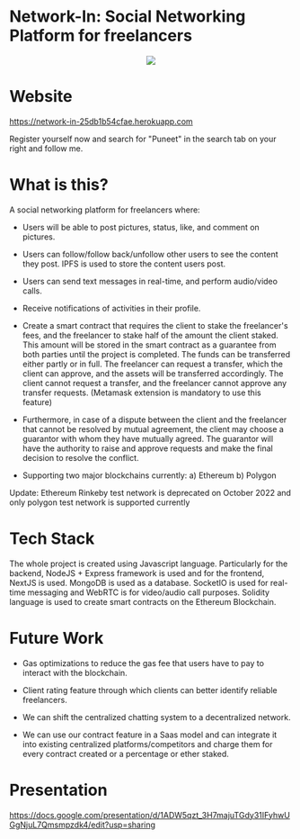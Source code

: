 # Network-In: Social Networking Platform for freelancers
<p align="center">
<img src="https://user-images.githubusercontent.com/60563310/188317177-dcd19177-458e-4580-9bbe-8602bb368378.jpeg"/>
</p>

# Website

https://network-in-25db1b54cfae.herokuapp.com

Register yourself now and search for "Puneet" in the search tab on your right and follow me.

# What is this?
A social networking platform for freelancers where:

* Users will be able to post pictures, status, like, and comment on pictures.

* Users can follow/follow back/unfollow other users to see the content they post. IPFS is used to store the content users post.

* Users can send text messages in real-time, and perform audio/video calls.

* Receive notifications of activities in their profile.

* Create a smart contract that requires the client to stake the freelancer's fees, and the freelancer to stake half of the amount the client staked. This amount will be stored in the smart contract as a guarantee from both parties until the project is completed. The funds can be transferred either partly or in full. The freelancer can request a transfer, which the client can approve, and the assets will be transferred accordingly. The client cannot request a transfer, and the freelancer cannot approve any transfer requests. (Metamask extension is mandatory to use this feature)

* Furthermore, in case of a dispute between the client and the freelancer that cannot be resolved by mutual agreement, the client may choose a guarantor with whom they have mutually agreed. The guarantor will have the authority to raise and approve requests and make the final decision to resolve the conflict.

* Supporting two major blockchains currently: a) Ethereum b) Polygon

Update: Ethereum Rinkeby test network is deprecated on October 2022 and only polygon test network is supported currently

# Tech Stack

The whole project is created using Javascript language. Particularly for the backend, NodeJS + Express framework is used and for the frontend, NextJS is used. MongoDB is used as a database. SocketIO is used for real-time messaging and WebRTC is for video/audio call purposes. Solidity language is used to create smart contracts on the Ethereum Blockchain.

# Future Work

* Gas optimizations to reduce the gas fee that users have to pay to interact with the blockchain.

* Client rating feature through which clients can better identify reliable freelancers. 

* We can shift the centralized chatting system to a decentralized network.

* We can use our contract feature in a Saas model and can integrate it into existing centralized platforms/competitors and charge them for every contract created or a percentage or ether staked.

# Presentation

https://docs.google.com/presentation/d/1ADW5qzt_3H7majuTGdy31IFyhwUGgNjuL7Qmsmpzdk4/edit?usp=sharing

